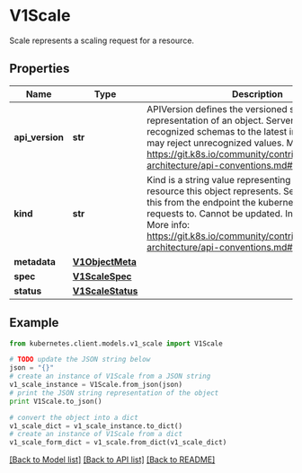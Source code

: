 # V1Scale

Scale represents a scaling request for a resource.

## Properties

Name | Type | Description | Notes
------------ | ------------- | ------------- | -------------
**api_version** | **str** | APIVersion defines the versioned schema of this representation of an object. Servers should convert recognized schemas to the latest internal value, and may reject unrecognized values. More info: https://git.k8s.io/community/contributors/devel/sig-architecture/api-conventions.md#resources | [optional] 
**kind** | **str** | Kind is a string value representing the REST resource this object represents. Servers may infer this from the endpoint the kubernetes.client submits requests to. Cannot be updated. In CamelCase. More info: https://git.k8s.io/community/contributors/devel/sig-architecture/api-conventions.md#types-kinds | [optional] 
**metadata** | [**V1ObjectMeta**](V1ObjectMeta.md) |  | [optional] 
**spec** | [**V1ScaleSpec**](V1ScaleSpec.md) |  | [optional] 
**status** | [**V1ScaleStatus**](V1ScaleStatus.md) |  | [optional] 

## Example

```python
from kubernetes.client.models.v1_scale import V1Scale

# TODO update the JSON string below
json = "{}"
# create an instance of V1Scale from a JSON string
v1_scale_instance = V1Scale.from_json(json)
# print the JSON string representation of the object
print V1Scale.to_json()

# convert the object into a dict
v1_scale_dict = v1_scale_instance.to_dict()
# create an instance of V1Scale from a dict
v1_scale_form_dict = v1_scale.from_dict(v1_scale_dict)
```
[[Back to Model list]](../README.md#documentation-for-models) [[Back to API list]](../README.md#documentation-for-api-endpoints) [[Back to README]](../README.md)


